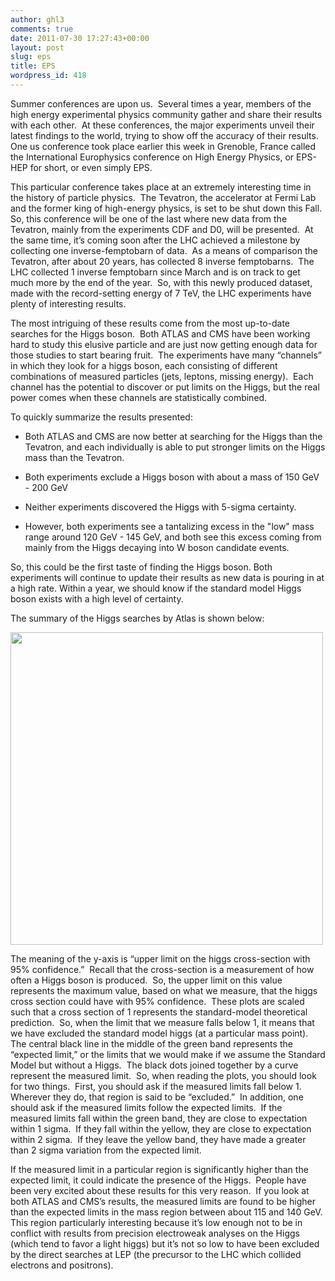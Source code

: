 ```yaml
---
author: ghl3
comments: true
date: 2011-07-30 17:27:43+00:00
layout: post
slug: eps
title: EPS
wordpress_id: 418
---
```




Summer conferences are upon us.  Several times a year, members of the high energy experimental physics community gather and share their results with each other.  At these conferences, the major experiments unveil their latest findings to the world, trying to show off the accuracy of their results.  One us conference took place earlier this week in Grenoble, France called the International Europhysics conference on High Energy Physics, or EPS-HEP for short, or even simply EPS.

This particular conference takes place at an extremely interesting time in the history of particle physics.  The Tevatron, the accelerator at Fermi Lab and the former king of high-energy physics, is set to be shut down this Fall.  So, this conference will be one of the last where new data from the Tevatron, mainly from the experiments CDF and D0, will be presented.  At the same time, it’s coming soon after the LHC achieved a milestone by collecting one inverse-femptobarn of data.  As a means of comparison the Tevatron, after about 20 years, has collected 8 inverse femptobarns.  The LHC collected 1 inverse femptobarn since March and is on track to get much more by the end of the year.  So, with this newly produced dataset, made with the record-setting energy of 7 TeV, the LHC experiments have plenty of interesting results.

The most intriguing of these results come from the most up-to-date searches for the Higgs boson.  Both ATLAS and CMS have been working hard to study this elusive particle and are just now getting enough data for those studies to start bearing fruit.  The experiments have many “channels” in which they look for a higgs boson, each consisting of different combinations of measured particles (jets, leptons, missing energy).  Each channel has the potential to discover or put limits on the Higgs, but the real power comes when these channels are statistically combined.

To quickly summarize the results presented:

- Both ATLAS and CMS are now better at searching for the Higgs than the Tevatron, and each individually is able to put stronger limits on the Higgs mass than the Tevatron.

- Both experiments exclude a Higgs boson with about a mass of 150 GeV - 200 GeV

- Neither experiments discovered the Higgs with 5-sigma certainty.

- However, both experiments see a tantalizing excess in the "low" mass range around 120 GeV - 145 GeV, and both see this excess coming from mainly from the Higgs decaying into W boson candidate events.

So, this could be the first taste of finding the Higgs boson. Both experiments will continue to update their results as new data is pouring in at a high rate. Within a year, we should know if the standard model Higgs boson exists with a high level of certainty.

The summary of the Higgs searches by Atlas is shown below:

<img alt="" width="500" src="http://2.bp.blogspot.com/-6guk8ASrz3Y/TimXQb8ZmyI/AAAAAAAAAUI/ljAXU3GDG0M/s1600/ATLAS_Higgsexclusion_fullrange.png" >

<!--
![](http://2.bp.blogspot.com/-6guk8ASrz3Y/TimXQb8ZmyI/AAAAAAAAAUI/ljAXU3GDG0M/s1600/ATLAS_Higgsexclusion_fullrange.png =100)

![](http://cms.web.cern.ch/cms/News/2011/EPS_2011/images/HIG-11-011-pas-v8-fig18.png)
-->

The meaning of the y-axis is “upper limit on the higgs cross-section with 95% confidence.”  Recall that the cross-section is a measurement of how often a Higgs boson is produced.  So, the upper limit on this value represents the maximum value, based on what we measure, that the higgs cross section could have with 95% confidence.  These plots are scaled such that a cross section of 1 represents the standard-model theoretical prediction.  So, when the limit that we measure falls below 1, it means that we have excluded the standard model higgs (at a particular mass point).  The central black line in the middle of the green band represents the “expected limit,” or the limits that we would make if we assume the Standard Model but without a Higgs.  The black dots joined together by a curve represent the measured limit.  So, when reading the plots, you should look for two things.  First, you should ask if the measured limits fall below 1.  Wherever they do, that region is said to be “excluded.”  In addition, one should ask if the measured limits follow the expected limits.  If the measured limits fall within the green band, they are close to expectation within 1 sigma.  If they fall within the yellow, they are close to expectation within 2 sigma.  If they leave the yellow band, they have made a greater than 2 sigma variation from the expected limit.

If the measured limit in a particular region is significantly higher than the expected limit, it could indicate the presence of the Higgs.  People have been very excited about these results for this very reason.  If you look at both ATLAS and CMS’s results, the measured limits are found to be higher than the expected limits in the mass region between about 115 and 140 GeV.  This region particularly interesting because it’s low enough not to be in conflict with results from precision electroweak analyses on the Higgs (which tend to favor a light higgs) but it’s not so low to have been excluded by the direct searches at LEP (the precursor to the LHC which collided electrons and positrons).

